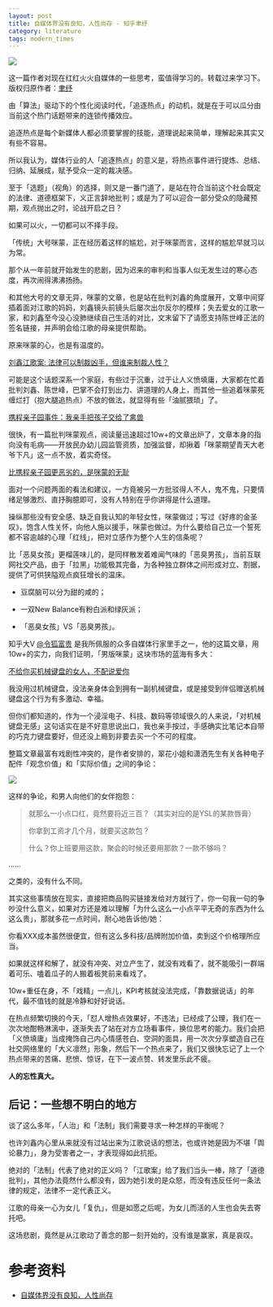 ```yaml
---
layout: post
title: 自媒体界没有良知，人性尚存 - 知乎聿纾
category: literature
tags: modern_times
---
```

![](https://cdn.kelu.org/blog/2017/11/selfmedia.jpg)

这一篇作者对现在红红火火自媒体的一些思考，蛮值得学习的。转载过来学习下。版权归原作者：[聿纾](https://www.zhihu.com/people/deepdarkfantastic)

由「算法」驱动下的个性化阅读时代，「追逐热点」的动机，就是在于可以瓜分由当前这个热门话题带来的连锁传播效应。

追逐热点是每个新媒体人都必须要掌握的技能，道理说起来简单，理解起来其实又有些不容易。

所以我认为，媒体行业的人「追逐热点」的意义是，将热点事件进行提炼、总结、归纳、延展成，赋予受众一定的裁决感。

至于「选题」（视角）的选择，则又是一番门道了，是站在符合当前这个社会既定的法律、道德框架下，义正言辞地批判；或是为了可以迎合一部分受众的隐藏预期，观点抛出之时，论战开启之日？

如果可以火，一切都可以不择手段。

「传统」大号咪蒙，正在经历着这样的尴尬，对于咪蒙而言，这样的尴尬早就习以为常。

那个从一年前就开始发生的悲剧，因为迟来的审判和当事人似无发生过的寒心态度，再次闹得沸沸扬扬。

和其他大号的文章无异，咪蒙的文章，也是站在批判刘鑫的角度展开，文章中间穿插着面对江歌的妈妈，刘鑫镜头前镜头后屡次出尔反尔的模样；失去爱女的江歌一家，和刘鑫至今没心没肺继续自己生活的对比，文末留下了请愿支持陈世峰正法的签名链接，并声明会给江歌的母亲提供帮助。

原来咪蒙的心，也是有温度的。

[刘鑫江歌案: 法律可以制裁凶手，但谁来制裁人性？](http://link.zhihu.com/?target=http%3A//news.ifeng.com/a/20171113/53199043_0.shtml)

可能是这个话题深系一个家庭，有些过于沉重，过于让人义愤填庸，大家都在忙着批判刘鑫、陈世峰，巴掌不会打到出力、讲道理的人身上，而其他一些追着咪蒙死缠烂打（抱大腿追热点）不放的做法，就显得有些「油腻猥琐」了。

[携程亲子园事件：我亲手把孩子交给了禽兽](http://link.zhihu.com/?target=http%3A//news.ifeng.com/a/20171108/53090572_0.shtml)

很快，有一篇批判咪蒙观点，阅读量迅速超过10w+的文章出炉了，文章本身的指向没有毛病——开放民办幼儿园监管资质，加强监督，却揪着「咪蒙期望青天大老爷下凡」这一点不放，着实奇怪。

[比携程亲子园更恶劣的，是咪蒙的无耻](http://link.zhihu.com/?target=http%3A//www.sohu.com/a/203453892_177272)

面对一个问题两面的看法和建议，一方竟被另一方批驳得人不人，鬼不鬼，只要情绪足够激烈、直抒胸臆即可，没有人特别在乎你讲得是什么道理。

操纵那些没有安全感、缺乏自我认知的年轻女性，咪蒙做过；写过《好疼的金圣叹》，饱含人性关怀，向他人施以援手，咪蒙也做过。为什么要给自己立一个誓死都不容逾越的心理「红线」，把对立感作为整个人生的信条呢？

比「恶臭女孩」更榴莲味儿的，是同样散发着难闻气味的「恶臭男孩」，当前互联网社交产品，由于「拉黑」功能极其完备，为各种独立群体之间形成对立、割据，提供了可供狭隘观点疯狂增长的温床。

*   豆腐脑可以分为甜的咸的；

*   一双New Balance有粉白派和绿灰派；

*   「恶臭女孩」VS「恶臭男孩」。

知乎大V [@令狐富贵](http://www.zhihu.com/people/63eacf6b6e04c11213ad875d252c7a96) 是我所佩服的众多自媒体行家里手之一，他的这篇文章，用10w+的实力，向我们证明，「男版咪蒙」这块市场的蓝海有多大：

[不给你买机械键盘的女人，不配说爱你](http://link.zhihu.com/?target=http%3A//news.ifeng.com/a/20171108/53075051_0.shtml)

我没用过机械键盘，没法亲身体会到拥有一副机械键盘，或是接受到伴侣赠送机械键盘这个行为有多激动、幸福。

但你们都知道的，作为一个浸淫电子、科技、数码等领域很久的人来说，「对机械键盘无感」这句话实在是不好意思说出口，我也亲手按过，手感确实比笔记本自带的巧克力键盘要好，但还没上瘾到非要去买一个不可的程度。

整篇文章最富有戏剧性冲突的，是作者安排的，翠花小姐和潇洒先生有关各种电子配件「观念价值」和「实际价值」之间的争论：

![](https://cdn.kelu.org/blog/2017/11/selfmedia2.jpg)

这样的争论，和男人向他们的女伴抱怨：

> 就那么一小点口红，竟然要将近三百？（其实对应的是YSL的某款唇膏）
> 
> 你拿到工资才几个月，就要买这款包？
> 
> 什么？你上班要用这款，聚会的时候还要用那款？一款不够吗？

……

之类的，没有什么不同。

其实这些事情放在现实，直接把商品购买链接发给对方就行了，你一句我一句的争吵没什么意义，如果对方还是难以理解「为什么这么一小点平平无奇的东西为什么这么贵」，那就多花一点时间，耐心地告诉他/她：

你看XXX成本虽然很便宜，但有这么多科技/品牌附加价值，卖到这个价格理所应当。

如果就这样和解了，就没有冲突、对立产生了，就没有戏看了，就不能吸引一群端着可乐、嗑着瓜子的人搬着板凳前来看戏了。

10w+重任在身，不「戏精」一点儿，KPI考核就没法完成，「靠数据说话」的年代，最不值钱的就是冷静和好好说话。

在热点频繁切换的今天，「怼人增热点效果好，不违法」已经成了公理，我们在一次次地酣畅淋漓中，逐渐失去了站在对方立场看事件，换位思考的能力。我们会把「义愤填庸」当成掩饰自己内心情感苍白、空洞的面具，用一次次分享塑造自己在社交网络里的「大义凛然」形象，然后下一个热点来了，我们又很快忘记了上一个热点带来的苦痛、悲愤、惊讶，在下一波点赞、转发里乐此不疲。

**人的忘性真大。**

## 后记：一些想不明白的地方

谈了这么多年，「人治」和「法制」我们需要寻求一种怎样的平衡呢？

也许刘鑫内心里从来就没有过站出来为江歌说话的想法，也或许她是因为不堪「舆论暴力」，身为受害者之一，才表现得如此抗拒。

绝对的「法制」代表了绝对的正义吗？「江歌案」给了我们当头一棒，除了「道德批判」，其他办法竟然什么都没有，因为她引发的是众怒，而没有违反任何一条法律的规定，法律不一定代表正义。

江歌的母亲一心为女儿「复仇」，但是如愿之后呢，为女儿而活的人生也会失去寄托吧。

这场悲剧，竟然是从江歌动了善念的那一刻开始的，没有谁是赢家，真是哀叹。


# 参考资料

* [自媒体界没有良知，人性尚存](https://zhuanlan.zhihu.com/p/31031297?group_id=913861222265626624)